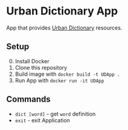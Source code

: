 # Urban Dictionary App

App that provides [Urban Dictionary](https://www.urbandictionary.com/) resources.

## Setup

0. Install Docker
1. Clone this repository
2. Build image with `docker build -t UDApp .`
3. Run App with `docker run -it UDApp`

## Commands
 
- `dict [word]` - get `word` definition
- `exit` - exit Application

